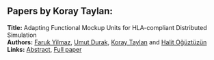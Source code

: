 <h2>Papers by Koray Taylan:</h2>
<p>
<b>Title:</b> Adapting Functional Mockup Units for HLA-compliant Distributed Simulation<br />
<b>Authors:</b> <a href="../authors/author_345.html">Faruk Yilmaz</a>, <a href="../authors/author_77.html">Umut Durak</a>, <a href="../authors/author_301.html">Koray Taylan</a> and <a href="../authors/author_228.html">Halit Oğüztüzün</a><br />
<b>Links:</b> <a href="../abstracts/abstract_26.pdf">Abstract</a>, <a href="../submissions/ECP14096247_YilmazDurakTaylanOguztuzun.pdf">Full paper</a>
</p>